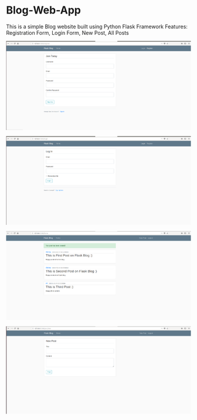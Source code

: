 # Blog-Web-App

This is a simple Blog website built using Python Flask Framework
Features: Registration Form, Login Form, New Post, All Posts



![alt text](https://github.com/AkshayKumarDhage/Blog-Web-App/blob/master/screenshots/img1.png)



![alt text](https://github.com/AkshayKumarDhage/Blog-Web-App/blob/master/screenshots/img2.png)



![alt text](https://github.com/AkshayKumarDhage/Blog-Web-App/blob/master/screenshots/img3.png)



![alt text](https://github.com/AkshayKumarDhage/Blog-Web-App/blob/master/screenshots/img4.png)
